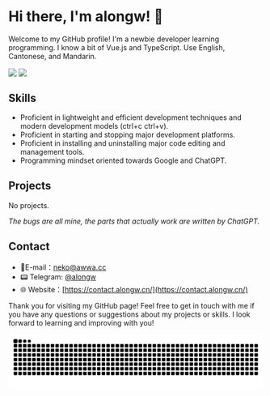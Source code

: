 # Hi there, I'm alongw! 👋

Welcome to my GitHub profile! I'm a newbie developer learning programming. I know a bit of Vue.js and TypeScript. Use English, Cantonese, and Mandarin.

<p>
      <img
        src="https://github-readme-stats.vercel.app/api?username=alongw&show_icons=true&theme=buefy&include_all_commits=true&count_private=true"
        style="height: 185px"
        align="center"
      />
      <img
        src="https://github-readme-stats.vercel.app/api/top-langs/?username=alongw&layout=compact&card_width=320"
        height="185"
        align="center"
      />
    </p>

## Skills

- Proficient in lightweight and efficient development techniques and modern development models (ctrl+c ctrl+v).
- Proficient in starting and stopping major development platforms.
- Proficient in installing and uninstalling major code editing and management tools.
- Programming mindset oriented towards Google and ChatGPT.

## Projects

No projects.

*The bugs are all mine, the parts that actually work are written by ChatGPT.*

## Contact

- 📧E-mail：[neko@awwa.cc](mailto:neko@awwa.cc)
- 📟 Telegram: [@alongw](https://see.loliis.top/t.me/alongw)
- 🌐 Website：[https://contact.alongw.cn/](https://contact.alongw.cn/)

Thank you for visiting my GitHub page! Feel free to get in touch with me if you have any questions or suggestions about my projects or skills. I look forward to learning and improving with you!


<picture>
  <source media="(prefers-color-scheme: dark)" srcset="https://raw.githubusercontent.com/alongw/alongw/snakes/github-contribution-grid-snake-dark.svg">
  <source media="(prefers-color-scheme: light)" srcset="https://raw.githubusercontent.com/alongw/alongw/snakes/github-contribution-grid-snake.svg">
  <img alt="github contribution grid snake animation" src="https://raw.githubusercontent.com/alongw/alongw/snakes/github-contribution-grid-snake.svg">
</picture>
